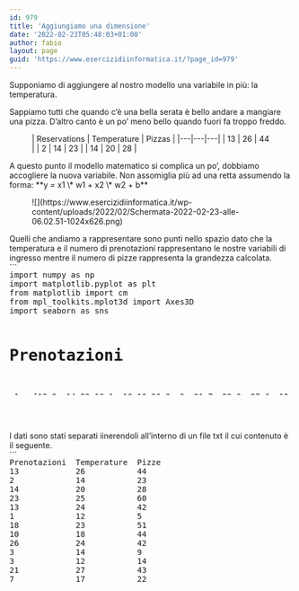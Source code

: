 ```yaml
---
id: 979
title: 'Aggiungiamo una dimensione'
date: '2022-02-23T05:48:03+01:00'
author: fabio
layout: page
guid: 'https://www.esercizidiinformatica.it/?page_id=979'
---
```


Supponiamo di aggiungere al nostro modello una variabile in più: la temperatura.

Sappiamo tutti che quando c’è una bella serata è bello andare a mangiare una pizza. D’altro canto è un po’ meno bello quando fuori fa troppo freddo.

<figure class="wp-block-table">| Reservations | Temperature | Pizzas |
|---|---|---|
| 13 | 26 | 44 |
| 2 | 14 | 23 |
| 14 | 20 | 28 |

</figure>A questo punto il modello matematico si complica un po’, dobbiamo accogliere la nuova variabile. Non assomiglia più ad una retta assumendo la forma: **y = x1 \* w1 + x2 \* w2 + b**

<figure class="wp-block-image size-large">![](https://www.esercizidiinformatica.it/wp-content/uploads/2022/02/Schermata-2022-02-23-alle-06.02.51-1024x626.png)</figure>Quelli che andiamo a rappresentare sono punti nello spazio dato che la temperatura e il numero di prenotazioni rappresentano le nostre variabili di ingresso mentre il numero di pizze rappresenta la grandezza calcolata.

<div class="wp-block-simple-code-block-ace" style="height: 250px; position:relative; margin-bottom: 50px;">```
<pre class="wp-block-simple-code-block-ace" data-copy="false" data-fontsize="14" data-lines="Infinity" data-mode="python" data-showlines="true" data-theme="monokai" style="position:absolute;top:0;right:0;bottom:0;left:0">import numpy as np
import matplotlib.pyplot as plt
from matplotlib import cm
from mpl_toolkits.mplot3d import Axes3D
import seaborn as sns

# Prenotazioni
x1 = [13,2 ,14,23,13,1 ,18,10,26,3 ,3 ,21,7 ,22,2 ,27,6 ,10,18,15,9 ,26,8 ,15,10,21,5 ,6 ,13,13]
# Temperatura
x2 = [26,14,20,25,24,12,23,18,24,14,12,27,17,21,12,26,15,21,18,26,20,25,21,22,20,21,12,14,19,20]
# Pizze
y = [44,23,28,60,42,5,51,44,42,9,14,43,22,34,16,46,26,33,29,43,37,62,47,38,22,29,34,38,30,28]

# Pesi calcolati nella fase di allenamento
w = np.array([-3.98230894, 0.37333539, 1.69202346])

# Disegna gli assi
sns.set(rc={"axes.facecolor": "white", "figure.facecolor": "white"})
ax = plt.figure().gca(projection="3d")
ax.set_xlabel("Temperatura", labelpad=15, fontsize=30)
ax.set_ylabel("Prenotazioni", labelpad=15, fontsize=30)
ax.set_zlabel("Pizze", labelpad=5, fontsize=30)

# Disegna i punti
ax.scatter(x1, x2, y, color='b')

# Disegna il piano
MARGIN = 10
edges_x = [np.min(x1) - MARGIN, np.max(x1) + MARGIN]
edges_y = [np.min(x2) - MARGIN, np.max(x2) + MARGIN]
xs, ys = np.meshgrid(edges_x, edges_y)
zs = np.array([w[0] + x * w[1] + y * w[2] for x, y in zip(np.ravel(xs), np.ravel(ys))])
ax.plot_surface(xs, ys, zs.reshape((2, 2)), alpha=0.2)

plt.show()

```

</div>Lo script utilizzato per calcolare fare l’allenameno e calcolare i pesi è il seguente:

<div class="wp-block-simple-code-block-ace" style="height: 250px; position:relative; margin-bottom: 50px;">```
<pre class="wp-block-simple-code-block-ace" data-copy="false" data-fontsize="14" data-lines="Infinity" data-mode="python" data-showlines="true" data-theme="monokai" style="position:absolute;top:0;right:0;bottom:0;left:0">import numpy as np

def predici(X, w):
    return np.matmul(X, w)

def costo(X, Y, w):
    return np.average((predici(X, w) - Y) ** 2)

def gradiente(X, Y, w):
    return 2 * np.matmul(X.T, (predici(X, w) - Y)) / X.shape[0]

def allena(X, Y, num_iterazioini, lr):
    w = np.zeros((X.shape[1], 1))
    for i in range(num_iterazioini):
        print("Iterazione %4d => costo: %.20f" % (i, costo(X, Y, w)))
        w -= gradiente(X, Y, w) * lr
    return w


x1, x2, y = np.loadtxt("pizza_2_vars.txt", skiprows=1, unpack=True)
X = np.column_stack((np.ones(x1.size), x1, x2))
Y = y.reshape(-1, 1)
w = allena(X, Y, num_iterazioini=100000, lr=0.001)

print("\nPesi: %s" % w.T)
print("\nAlcune predizioni:")
for i in range(5):
    print("X[%d] -> %.4f (label: %d)" % (i, predici(X[i], w), Y[i]))
```

</div>I dati sono stati separati iinerendoli all’interno di un file txt il cui contenuto è il seguente.

<div class="wp-block-simple-code-block-ace" style="height: 250px; position:relative; margin-bottom: 50px;">```
<pre class="wp-block-simple-code-block-ace" data-copy="false" data-fontsize="14" data-lines="Infinity" data-mode="text" data-showlines="true" data-theme="monokai" style="position:absolute;top:0;right:0;bottom:0;left:0">Prenotazioni  Temperature  Pizze
13            26           44
2             14           23
14            20           28
23            25           60
13            24           42
1             12           5
18            23           51
10            18           44
26            24           42
3             14           9
3             12           14
21            27           43
7             17           22
22            21           34
2             12           16
27            26           46
6             15           26
10            21           33
18            18           29
15            26           43
9             20           37
26            25           62
8             21           47
15            22           38
10            20           22
21            21           29
5             12           34
6             14           38
13            19           30
13            20           28
```

</div>